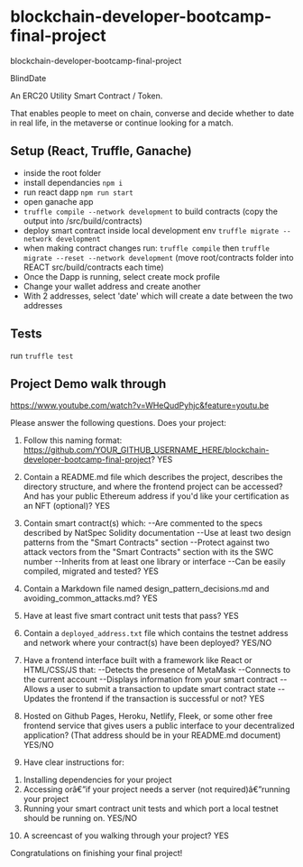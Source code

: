 # blockchain-developer-bootcamp-final-project
blockchain-developer-bootcamp-final-project

BlindDate

An ERC20 Utility Smart Contract / Token. 

That enables people to meet on chain, converse and decide whether to date in real life, in the metaverse or continue looking for a match. 

## Setup (React, Truffle, Ganache)

- inside the root folder
- install dependancies `npm i`
- run react dapp `npm run start`
- open ganache app
- `truffle compile --network development` to build contracts (copy the output into /src/build/contracts)
- deploy smart contract inside local development env `truffle migrate --network development`
- when making contract changes run: `truffle compile` then `truffle migrate --reset --network development` (move root/contracts folder into REACT src/build/contracts each time)
- Once the Dapp is running, select create mock profile
- Change your wallet address and create another
- With 2 addresses, select 'date' which will create a date between the two addresses

## Tests

run `truffle test`
## Project Demo walk through

https://www.youtube.com/watch?v=WHeQudPyhjc&feature=youtu.be

Please answer the following questions. Does your project:

1. Follow this naming format: https://github.com/YOUR_GITHUB_USERNAME_HERE/blockchain-developer-bootcamp-final-project? YES

2. Contain a README.md file which describes the project, describes the directory structure, and where the frontend project can be accessed? And has your public Ethereum address if you'd like your certification as an NFT (optional)? YES

3. Contain smart contract(s) which:
--Are commented to the specs described by NatSpec Solidity documentation
--Use at least two design patterns from the "Smart Contracts" section
--Protect against two attack vectors from the "Smart Contracts" section with its the SWC number
--Inherits from at least one library or interface
--Can be easily compiled, migrated and tested? YES

4. Contain a Markdown file named design_pattern_decisions.md and avoiding_common_attacks.md? YES

5. Have at least five smart contract unit tests that pass? YES

6. Contain a `deployed_address.txt` file which contains the testnet address and network where your contract(s) have been deployed? YES/NO

7. Have a frontend interface built with a framework like React or HTML/CSS/JS that:
--Detects the presence of MetaMask
--Connects to the current account
--Displays information from your smart contract
--Allows a user to submit a transaction to update smart contract state
--Updates the frontend if the transaction is successful or not? YES

8. Hosted on Github Pages, Heroku, Netlify, Fleek, or some other free frontend service that gives users a public interface to your decentralized application? (That address should be in your README.md document) YES/NO

9. Have clear instructions for: 
1) Installing dependencies for your project 
2) Accessing orâ€”if your project needs a server (not required)â€”running your project
3) Running your smart contract unit tests and which port a local testnet should be running on. YES/NO

10. A screencast of you walking through your project? YES

Congratulations on finishing your final project!


